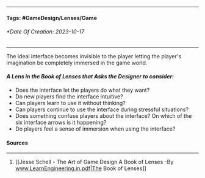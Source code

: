 __________________________________________________________________________
#### **Tags:** #GameDesign/Lenses/Game
###### *Date Of Creation: 2023-10-17
__________________________________________________________________________

The ideal interface becomes invisible to the player letting the player's imagination be completely immersed in the game world.
#### ***A Lens in the Book of Lenses that Asks the Designer to consider:***
- Does the interface let the players do what they want?
- Do new players find the interface intuitive?
- Can players learn to use it without thinking?
- Can players continue to use the interface during stressful situations?
- Does something confuse players about the interface? On which of the six interface arrows is it happening?
- Do players feel a sense of immersion when using the interface?
#### Sources
__________________________________________________________________________
1. [[Jesse Schell - The Art of Game Design A Book of Lenses -By www.LearnEngineering.in.pdf|The Book of Lenses]]